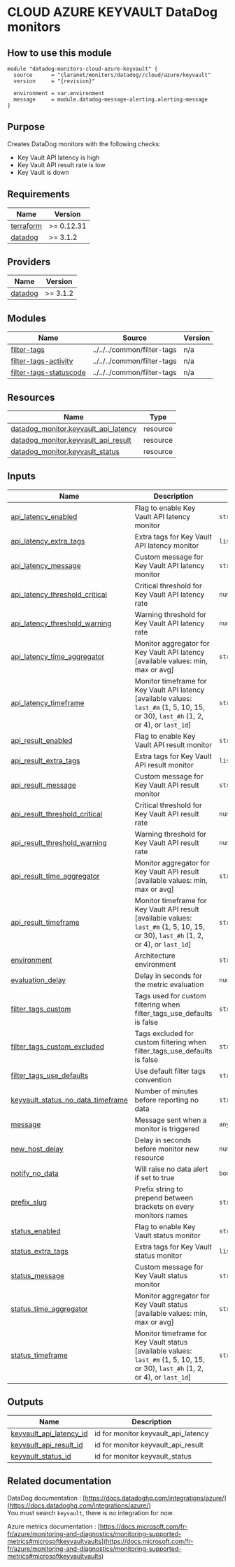 # CLOUD AZURE KEYVAULT DataDog monitors

## How to use this module

```hcl
module "datadog-monitors-cloud-azure-keyvault" {
  source      = "claranet/monitors/datadog//cloud/azure/keyvault"
  version     = "{revision}"

  environment = var.environment
  message     = module.datadog-message-alerting.alerting-message
}

```

## Purpose

Creates DataDog monitors with the following checks:

- Key Vault API latency is high
- Key Vault API result rate is low
- Key Vault is down

<!-- BEGIN_TF_DOCS -->
## Requirements

| Name | Version |
|------|---------|
| <a name="requirement_terraform"></a> [terraform](#requirement\_terraform) | >= 0.12.31 |
| <a name="requirement_datadog"></a> [datadog](#requirement\_datadog) | >= 3.1.2 |

## Providers

| Name | Version |
|------|---------|
| <a name="provider_datadog"></a> [datadog](#provider\_datadog) | >= 3.1.2 |

## Modules

| Name | Source | Version |
|------|--------|---------|
| <a name="module_filter-tags"></a> [filter-tags](#module\_filter-tags) | ../../../common/filter-tags | n/a |
| <a name="module_filter-tags-activity"></a> [filter-tags-activity](#module\_filter-tags-activity) | ../../../common/filter-tags | n/a |
| <a name="module_filter-tags-statuscode"></a> [filter-tags-statuscode](#module\_filter-tags-statuscode) | ../../../common/filter-tags | n/a |

## Resources

| Name | Type |
|------|------|
| [datadog_monitor.keyvault_api_latency](https://registry.terraform.io/providers/DataDog/datadog/latest/docs/resources/monitor) | resource |
| [datadog_monitor.keyvault_api_result](https://registry.terraform.io/providers/DataDog/datadog/latest/docs/resources/monitor) | resource |
| [datadog_monitor.keyvault_status](https://registry.terraform.io/providers/DataDog/datadog/latest/docs/resources/monitor) | resource |

## Inputs

| Name | Description | Type | Default | Required |
|------|-------------|------|---------|:--------:|
| <a name="input_api_latency_enabled"></a> [api\_latency\_enabled](#input\_api\_latency\_enabled) | Flag to enable Key Vault API latency monitor | `string` | `"true"` | no |
| <a name="input_api_latency_extra_tags"></a> [api\_latency\_extra\_tags](#input\_api\_latency\_extra\_tags) | Extra tags for Key Vault API latency monitor | `list(string)` | `[]` | no |
| <a name="input_api_latency_message"></a> [api\_latency\_message](#input\_api\_latency\_message) | Custom message for Key Vault API latency monitor | `string` | `""` | no |
| <a name="input_api_latency_threshold_critical"></a> [api\_latency\_threshold\_critical](#input\_api\_latency\_threshold\_critical) | Critical threshold for Key Vault API latency rate | `number` | `100` | no |
| <a name="input_api_latency_threshold_warning"></a> [api\_latency\_threshold\_warning](#input\_api\_latency\_threshold\_warning) | Warning threshold for Key Vault API latency rate | `number` | `80` | no |
| <a name="input_api_latency_time_aggregator"></a> [api\_latency\_time\_aggregator](#input\_api\_latency\_time\_aggregator) | Monitor aggregator for Key Vault API latency [available values: min, max or avg] | `string` | `"min"` | no |
| <a name="input_api_latency_timeframe"></a> [api\_latency\_timeframe](#input\_api\_latency\_timeframe) | Monitor timeframe for Key Vault API latency [available values: `last_#m` (1, 5, 10, 15, or 30), `last_#h` (1, 2, or 4), or `last_1d`] | `string` | `"last_5m"` | no |
| <a name="input_api_result_enabled"></a> [api\_result\_enabled](#input\_api\_result\_enabled) | Flag to enable Key Vault API result monitor | `string` | `"true"` | no |
| <a name="input_api_result_extra_tags"></a> [api\_result\_extra\_tags](#input\_api\_result\_extra\_tags) | Extra tags for Key Vault API result monitor | `list(string)` | `[]` | no |
| <a name="input_api_result_message"></a> [api\_result\_message](#input\_api\_result\_message) | Custom message for Key Vault API result monitor | `string` | `""` | no |
| <a name="input_api_result_threshold_critical"></a> [api\_result\_threshold\_critical](#input\_api\_result\_threshold\_critical) | Critical threshold for Key Vault API result rate | `number` | `10` | no |
| <a name="input_api_result_threshold_warning"></a> [api\_result\_threshold\_warning](#input\_api\_result\_threshold\_warning) | Warning threshold for Key Vault API result rate | `number` | `30` | no |
| <a name="input_api_result_time_aggregator"></a> [api\_result\_time\_aggregator](#input\_api\_result\_time\_aggregator) | Monitor aggregator for Key Vault API result [available values: min, max or avg] | `string` | `"max"` | no |
| <a name="input_api_result_timeframe"></a> [api\_result\_timeframe](#input\_api\_result\_timeframe) | Monitor timeframe for Key Vault API result [available values: `last_#m` (1, 5, 10, 15, or 30), `last_#h` (1, 2, or 4), or `last_1d`] | `string` | `"last_5m"` | no |
| <a name="input_environment"></a> [environment](#input\_environment) | Architecture environment | `string` | n/a | yes |
| <a name="input_evaluation_delay"></a> [evaluation\_delay](#input\_evaluation\_delay) | Delay in seconds for the metric evaluation | `number` | `900` | no |
| <a name="input_filter_tags_custom"></a> [filter\_tags\_custom](#input\_filter\_tags\_custom) | Tags used for custom filtering when filter\_tags\_use\_defaults is false | `string` | `"*"` | no |
| <a name="input_filter_tags_custom_excluded"></a> [filter\_tags\_custom\_excluded](#input\_filter\_tags\_custom\_excluded) | Tags excluded for custom filtering when filter\_tags\_use\_defaults is false | `string` | `""` | no |
| <a name="input_filter_tags_use_defaults"></a> [filter\_tags\_use\_defaults](#input\_filter\_tags\_use\_defaults) | Use default filter tags convention | `string` | `"true"` | no |
| <a name="input_keyvault_status_no_data_timeframe"></a> [keyvault\_status\_no\_data\_timeframe](#input\_keyvault\_status\_no\_data\_timeframe) | Number of minutes before reporting no data | `string` | `10` | no |
| <a name="input_message"></a> [message](#input\_message) | Message sent when a monitor is triggered | `any` | n/a | yes |
| <a name="input_new_host_delay"></a> [new\_host\_delay](#input\_new\_host\_delay) | Delay in seconds before monitor new resource | `number` | `300` | no |
| <a name="input_notify_no_data"></a> [notify\_no\_data](#input\_notify\_no\_data) | Will raise no data alert if set to true | `bool` | `true` | no |
| <a name="input_prefix_slug"></a> [prefix\_slug](#input\_prefix\_slug) | Prefix string to prepend between brackets on every monitors names | `string` | `""` | no |
| <a name="input_status_enabled"></a> [status\_enabled](#input\_status\_enabled) | Flag to enable Key Vault status monitor | `string` | `"true"` | no |
| <a name="input_status_extra_tags"></a> [status\_extra\_tags](#input\_status\_extra\_tags) | Extra tags for Key Vault status monitor | `list(string)` | `[]` | no |
| <a name="input_status_message"></a> [status\_message](#input\_status\_message) | Custom message for Key Vault status monitor | `string` | `""` | no |
| <a name="input_status_time_aggregator"></a> [status\_time\_aggregator](#input\_status\_time\_aggregator) | Monitor aggregator for Key Vault status [available values: min, max or avg] | `string` | `"max"` | no |
| <a name="input_status_timeframe"></a> [status\_timeframe](#input\_status\_timeframe) | Monitor timeframe for Key Vault status [available values: `last_#m` (1, 5, 10, 15, or 30), `last_#h` (1, 2, or 4), or `last_1d`] | `string` | `"last_5m"` | no |

## Outputs

| Name | Description |
|------|-------------|
| <a name="output_keyvault_api_latency_id"></a> [keyvault\_api\_latency\_id](#output\_keyvault\_api\_latency\_id) | id for monitor keyvault\_api\_latency |
| <a name="output_keyvault_api_result_id"></a> [keyvault\_api\_result\_id](#output\_keyvault\_api\_result\_id) | id for monitor keyvault\_api\_result |
| <a name="output_keyvault_status_id"></a> [keyvault\_status\_id](#output\_keyvault\_status\_id) | id for monitor keyvault\_status |
<!-- END_TF_DOCS -->
## Related documentation

DataDog documentation : [https://docs.datadoghq.com/integrations/azure/](https://docs.datadoghq.com/integrations/azure/)  
You must search `keyvault`, there is no integration for now.

Azure metrics documentation : [https://docs.microsoft.com/fr-fr/azure/monitoring-and-diagnostics/monitoring-supported-metrics#microsoftkeyvaultvaults](https://docs.microsoft.com/fr-fr/azure/monitoring-and-diagnostics/monitoring-supported-metrics#microsoftkeyvaultvaults)

